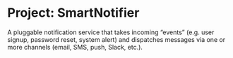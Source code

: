 # Project: SmartNotifier

A pluggable notification service that takes incoming “events” (e.g. user signup, password reset, system alert) and dispatches messages via one or more channels (email, SMS, push, Slack, etc.).
